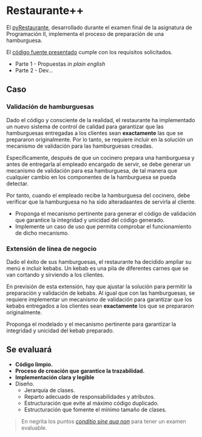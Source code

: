 # Restaurante++

El [pyRestaurante](https://github.com/mmasias/23-24-PRG2-examenFinal/blob/main/README.md), desarrollado durante el examen final de la asignatura de Programación II, implementa el proceso de preparación de una hamburguesa.

El [código fuente presentado](/src/) cumple con los requisitos solicitados.

- Parte 1 - Propuestas _in plain english_
- Parte 2 - Dev...

## Caso

### Validación de hamburguesas

Dado el código y consciente de la realidad, el restaurante ha implementado un nuevo sistema de control de calidad para garantizar que las hamburguesas entregadas a los clientes sean **exactamente** las que se prepararon originalmente. Por lo tanto, se requiere incluir en la solución un mecanismo de validación para las hamburguesas creadas.

Específicamente, después de que un cocinero prepara una hamburguesa y antes de entregarla al empleado encargado de servir, se debe generar un mecanismo de validación para esa hamburguesa, de tal manera que cualquier cambio en los componentes de la hamburguesa se pueda detectar.

Por tanto, cuando el empleado recibe la hamburguesa del cocinero, debe verificar que la hamburguesa no ha sido alteradaantes de servirla al cliente.

- Proponga el mecanismo pertinente para generar el código de validación que garantice la integridad y unicidad del código generado. 
- Implemente un caso de uso que permita comprobar el funcionamiento de dicho mecanismo.

### Extensión de línea de negocio

Dado el éxito de sus hamburguesas, el restaurante ha decidido ampliar su menú e incluir kebabs. Un kebab es una pila de diferentes carnes que se van cortando y sirviendo a los clientes.

En previsión de esta extensión, hay que ajustar la solución para permitir la preparación y validación de kebabs. Al igual que con las hamburguesas, se requiere implementar un mecanismo de validación para garantizar que los kebabs entregados a los clientes sean **exactamente** los que se prepararon originalmente.

Proponga el modelado y el mecanismo pertinente para garantizar la integridad y unicidad del kebab preparado.

## Se evaluará

- **Código limpio.**
- **Proceso de creación que garantice la trazabilidad.**
- **Implementación clara y legible**
- Diseño.
  - Jerarquía de clases.
  - Reparto adecuado de responsabilidades y atributos.
  - Estructuración que evite al máximo código duplicado.
  - Estructuración que fomente el mínimo tamaño de clases.

> En negrita los puntos [*conditio sine qua non*](https://es.wikipedia.org/wiki/Sine_qua_non) para tener un examen evaluable.
